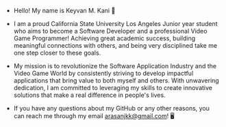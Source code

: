 - Hello! My name is Keyvan M. Kani 👋

- I am a proud California State University Los Angeles Junior year student who aims to become a Software Developer and a professional Video Game Programmer! Achieving great academic success, building meaningful connections with others, and being very disciplined take me one step closer to these goals. 

- My mission is to revolutionize the Software Application Industry and the Video Game World by consistently striving to develop impactful applications that bring value to both myself and others. With unwavering dedication, I am committed to leveraging my skills to create innovative solutions that make a real difference in people's lives.

- If you have any questions about my GitHub or any other reasons, you can reach me through my email arasanjkk@gmail.com! 🖥️
